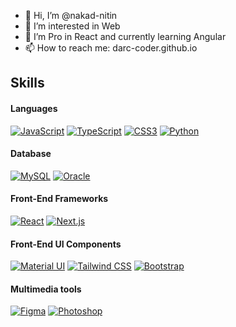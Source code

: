 - 👋 Hi, I’m @nakad-nitin
- 👀 I’m interested in Web
- 🌱 I’m Pro in React and currently learning Angular
- 📫 How to reach me: <a href="https://darc-coder.github.io" style="text-decoration: none;">darc-coder.github.io</a>

<!-- ## About Me
- Location: Gurgaon, India
- Industry Experience: 4+ years
- Education: Bachelor of Technology in Computer Science
- University: National Institute of Technology, Rourkela -->

## Skills

#### Languages
[![JavaScript](https://img.shields.io/badge/JavaScript-F0DB4F?style=for-the-badge&logo=javascript&logoColor=323330)](https://github.com/nakad-nitin)
[![TypeScript](https://img.shields.io/badge/TypeScript-007ACC?style=for-the-badge&logo=typescript&logoColor=white)](https://github.com/nakad-nitin)
[![CSS3](https://img.shields.io/badge/CSS-F0DB4F?style=for-the-badge&logo=CSS3&logoColor=ebebeb&color=2965f1)](https://github.com/nakad-nitin)
[![Python](https://img.shields.io/badge/Python-F0DB4F?style=for-the-badge&logo=Python&logoColor=ffde57&color=4584b6)](https://github.com/nakad-nitin)

#### Database
[![MySQL](https://img.shields.io/badge/MySQL-3E6E93?style=for-the-badge&logo=mysql&logoColor=white)](https://github.com/nakad-nitin)
[![Oracle](https://img.shields.io/badge/ORACLE-F0DB4F?style=for-the-badge&logo=oracle&logoColor=000000&color=f80000)](https://github.com/nakad-nitin)

#### Front-End Frameworks
[![React](https://img.shields.io/badge/-ReactJs-61DAFB?logo=react&logoColor=white&style=for-the-badge)](https://github.com/nakad-nitin)
[![Next.js](https://img.shields.io/badge/next.js-000000?style=for-the-badge&logo=nextdotjs&logoColor=white)](https://github.com/nakad-nitin)

#### Front-End UI Components
[![Material UI](https://img.shields.io/badge/Material%20UI-007FFF?style=for-the-badge&logo=mui&logoColor=white)](https://github.com/nakad-nitin)
[![Tailwind CSS](https://img.shields.io/badge/Tailwind_CSS-38B2AC?style=for-the-badge&logo=tailwind-css&logoColor=white)](https://github.com/nakad-nitin)
[![Bootstrap](https://img.shields.io/badge/Bootstrap-563D7C?style=for-the-badge&logo=bootstrap&logoColor=white)](https://github.com/nakad-nitin)

#### Multimedia tools
[![Figma](https://img.shields.io/badge/Figma-F24E1E?style=for-the-badge&logo=figma&logoColor=white)](https://github.com/nakad-nitin)
[![Photoshop](https://img.shields.io/badge/Adobe%20Photoshop-31A8FF?style=for-the-badge&logo=Adobe%20Photoshop&logoColor=black)](https://github.com/nakad-nitin)

<!---
nakad-nitin/nakad-nitin is a ✨ special ✨ repository because its `README.md` (this file) appears on your GitHub profile.
You can click the Preview link to take a look at your changes.
--->
